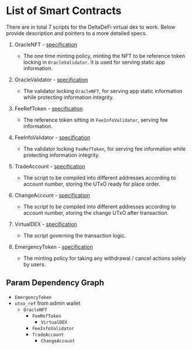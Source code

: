 # List of Smart Contracts

There are in total 7 scripts for the DeltaDeFi virtual dex to work. Below provide description and pointers to a more detailed specs.

1. OracleNFT - [specification](./1_oracle_nft.md)

   - The one time minting policy, minting the NFT to be reference token locking in `OracleValidator`. It is used for serving static app information.

2. OracleValidator - [specification](./2_oracle_validator.md)

   - The validator locking `OracleNFT`, for serving app static information while protecting information integrity.

3. FeeRefToken - [specification](./3_fee_ref_token.md)

   - The reference token sitting in `FeeInfoValidator`, serving fee information.

4. FeeInfoValidator - [specification](./4_fee_info_validator.md)

   - The validator locking `FeeRefToken`, for serving fee information while protecting information integrity.

5. TradeAccount - [specification](./5_trade_account.md)

   - The script to be compiled into different addresses according to account number, storing the UTxO ready for place order.

6. ChangeAccount - [specification](./6_change_account.md)

   - The script to be compiled into different addresses according to account number, storing the change UTxO after transaction.

7. VirtualDEX - [specification](./7_virtual_dex.md)

   - The script governing the transaction logic.

8. EmergencyToken - [specification](./emergency_token.md)

   - The minting policy for taking any withdrawal / cancel actions solely by users.

## Param Dependency Graph

- `EmergencyToken`
- `utxo_ref` from admin wallet
  - `OracleNFT`
    - `FeeRefToken`
      - `VirtualDEX`
    - `FeeInfoValidator`
    - `TradeAccount`
      - `ChangeAccount`
